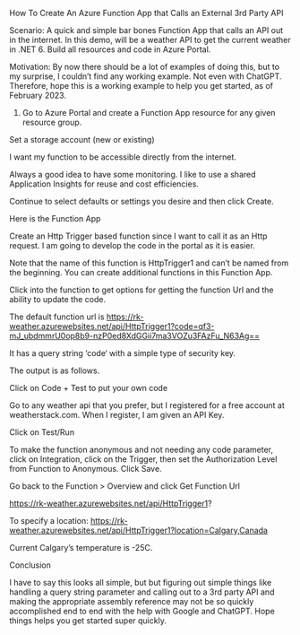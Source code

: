 How To Create An Azure Function App that Calls an External 3rd Party API

Scenario: A quick and simple bar bones Function App that calls an API out in the internet. In this demo, will be a weather API to get the current weather in .NET 6. Build all resources and code in Azure Portal.

Motivation: By now there should be a lot of examples of doing this, but to my surprise, I couldn’t find any working example. Not even with ChatGPT. Therefore, hope this is a working example to help you get started, as of February 2023.

1) Go to Azure Portal and create a Function App resource for any given resource group.


Set a storage account (new or existing)


I want my function to be accessible directly from the internet.


Always a good idea to have some monitoring. I like to use a shared Application Insights for reuse and cost efficiencies.


Continue to select defaults or settings you desire and then click Create.

Here is the Function App


Create an Http Trigger based function since I want to call it as an Http request. I am going to develop the code in the portal as it is easier.


Note that the name of this function is HttpTrigger1 and can’t be named from the beginning. You can create additional functions in this Function App.

Click into the function to get options for getting the function Url and the ability to update the code.


The default function url is
https://rk-weather.azurewebsites.net/api/HttpTrigger1?code=qf3-mJ_ubdmmrU0op8b9-nzP0ed8XdGGii7ma3VOZu3FAzFu_N63Ag==

It has a query string ‘code‘ with a simple type of security key.

The output is as follows.


Click on Code + Test to put your own code


Go to any weather api that you prefer, but I registered for a free account at weatherstack.com. When I register, I am given an API Key.


Click on Test/Run


To make the function anonymous and not needing any code parameter, click on Integration, click on the Trigger, then set the Authorization Level from Function to Anonymous. Click Save.


Go back to the Function > Overview and click Get Function Url


https://rk-weather.azurewebsites.net/api/HttpTrigger1?


To specify a location: https://rk-weather.azurewebsites.net/api/HttpTrigger1?location=Calgary,Canada


Current Calgary’s temperature is -25C.

Conclusion

I have to say this looks all simple, but but figuring out simple things like handling a query string parameter and calling out to a 3rd party API and making the appropriate assembly reference may not be so quickly accomplished end to end with the help with Google and ChatGPT. Hope things helps you get started super quickly.